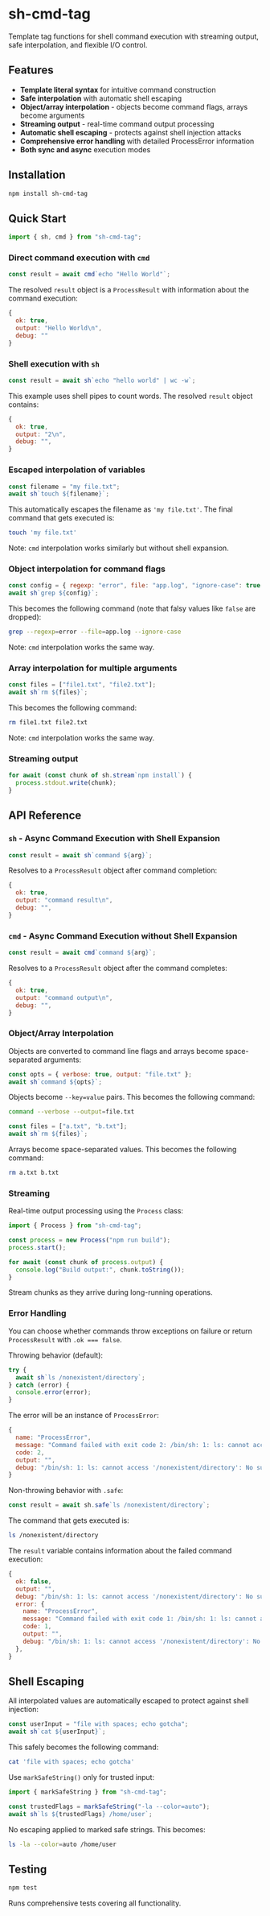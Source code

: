 # sh-cmd-tag

Template tag functions for shell command execution with streaming output, safe
interpolation, and flexible I/O control.

## Features

- **Template literal syntax** for intuitive command construction
- **Safe interpolation** with automatic shell escaping
- **Object/array interpolation** - objects become command flags, arrays become arguments
- **Streaming output** - real-time command output processing  
- **Automatic shell escaping** - protects against shell injection attacks
- **Comprehensive error handling** with detailed ProcessError information
- **Both sync and async** execution modes

## Installation

```bash
npm install sh-cmd-tag
```

## Quick Start

```javascript
import { sh, cmd } from "sh-cmd-tag";
```

### Direct command execution with `cmd`

```javascript
const result = await cmd`echo "Hello World"`;
```

The resolved `result` object is a `ProcessResult` with information about the command execution:

```javascript
{
  ok: true,
  output: "Hello World\n",
  debug: ""
}
```

### Shell execution with `sh`

```javascript
const result = await sh`echo "hello world" | wc -w`;
```

This example uses shell pipes to count words. The resolved `result` object contains:

```javascript
{
  ok: true,
  output: "2\n",
  debug: "",
}
```

### Escaped interpolation of variables

```javascript
const filename = "my file.txt";
await sh`touch ${filename}`;
```

This automatically escapes the filename as `'my file.txt'`. The final command that gets executed is:

```sh
touch 'my file.txt'
```

Note: `cmd` interpolation works similarly but without shell expansion.

### Object interpolation for command flags

```javascript
const config = { regexp: "error", file: "app.log", "ignore-case": true };
await sh`grep ${config}`;
```

This becomes the following command (note that falsy values like `false` are dropped):

```sh
grep --regexp=error --file=app.log --ignore-case
```

Note: `cmd` interpolation works the same way.

### Array interpolation for multiple arguments

```javascript
const files = ["file1.txt", "file2.txt"];
await sh`rm ${files}`;
```

This becomes the following command:

```sh
rm file1.txt file2.txt
```

Note: `cmd` interpolation works the same way.

### Streaming output

```javascript
for await (const chunk of sh.stream`npm install`) {
  process.stdout.write(chunk);
}
```

## API Reference

### `sh` - Async Command Execution with Shell Expansion

```javascript
const result = await sh`command ${arg}`;
```

Resolves to a `ProcessResult` object after command completion:

```javascript
{
  ok: true,
  output: "command result\n",
  debug: "",
}
```

### `cmd` - Async Command Execution without Shell Expansion

```javascript
const result = await cmd`command ${arg}`;
```

Resolves to a `ProcessResult` object after the command completes:

```javascript
{
  ok: true,
  output: "command output\n",
  debug: "",
}
```

### Object/Array Interpolation

Objects are converted to command line flags and arrays become space-separated arguments:

```javascript
const opts = { verbose: true, output: "file.txt" };
await sh`command ${opts}`;
```

Objects become `--key=value` pairs. This becomes the following command:

```sh
command --verbose --output=file.txt
```

```javascript
const files = ["a.txt", "b.txt"];
await sh`rm ${files}`;
```

Arrays become space-separated values. This becomes the following command:

```sh
rm a.txt b.txt
```

### Streaming

Real-time output processing using the `Process` class:

```javascript
import { Process } from "sh-cmd-tag";

const process = new Process("npm run build");
process.start();

for await (const chunk of process.output) {
  console.log("Build output:", chunk.toString());
}
```

Stream chunks as they arrive during long-running operations.

### Error Handling

You can choose whether commands throw exceptions on failure or return `ProcessResult` with `.ok === false`.

Throwing behavior (default):

```javascript
try {
  await sh`ls /nonexistent/directory`;
} catch (error) {
  console.error(error);
}
```

The error will be an instance of `ProcessError`:

```javascript
{
  name: "ProcessError",
  message: "Command failed with exit code 2: /bin/sh: 1: ls: cannot access '/nonexistent/directory': No such file or directory",
  code: 2,
  output: "",
  debug: "/bin/sh: 1: ls: cannot access '/nonexistent/directory': No such file or directory\n",
}
```

Non-throwing behavior with `.safe`:

```javascript
const result = await sh.safe`ls /nonexistent/directory`;
```

The command that gets executed is:

```sh
ls /nonexistent/directory
```

The `result` variable contains information about the failed command execution:

```javascript
{
  ok: false,
  output: "",
  debug: "/bin/sh: 1: ls: cannot access '/nonexistent/directory': No such file or directory\n",
  error: {
    name: "ProcessError",
    message: "Command failed with exit code 1: /bin/sh: 1: ls: cannot access '/nonexistent/directory': No such file or directory",
    code: 1,
    output: "",
    debug: "/bin/sh: 1: ls: cannot access '/nonexistent/directory': No such file or directory\n",
  },
}
```

## Shell Escaping

All interpolated values are automatically escaped to protect against shell injection:

```javascript
const userInput = "file with spaces; echo gotcha";
await sh`cat ${userInput}`;
```

This safely becomes the following command:

```sh
cat 'file with spaces; echo gotcha'
```

Use `markSafeString()` only for trusted input:

```javascript
import { markSafeString } from "sh-cmd-tag";

const trustedFlags = markSafeString("-la --color=auto");
await sh`ls ${trustedFlags} /home/user`;
```

No escaping applied to marked safe strings. This becomes:

```sh
ls -la --color=auto /home/user
```

## Testing

```bash
npm test
```

Runs comprehensive tests covering all functionality.

